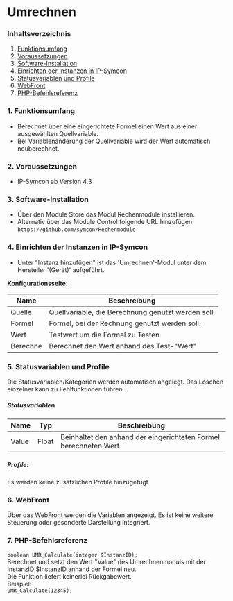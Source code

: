 # Umrechnen

### Inhaltsverzeichnis

1. [Funktionsumfang](#1-funktionsumfang)
2. [Voraussetzungen](#2-voraussetzungen)
3. [Software-Installation](#3-software-installation)
4. [Einrichten der Instanzen in IP-Symcon](#4-einrichten-der-instanzen-in-ip-symcon)
5. [Statusvariablen und Profile](#5-statusvariablen-und-profile)
6. [WebFront](#6-webfront)
7. [PHP-Befehlsreferenz](#7-php-befehlsreferenz)

### 1. Funktionsumfang

* Berechnet über eine eingerichtete Formel einen Wert aus einer ausgewählten Quellvariable.
* Bei Variablenänderung der Quellvariable wird der Wert automatisch neuberechnet.

### 2. Voraussetzungen

- IP-Symcon ab Version 4.3

### 3. Software-Installation

* Über den Module Store das Modul Rechenmodule installieren.
* Alternativ über das Module Control folgende URL hinzufügen:
`https://github.com/symcon/Rechenmodule`    

### 4. Einrichten der Instanzen in IP-Symcon

- Unter "Instanz hinzufügen" ist das 'Umrechnen'-Modul unter dem Hersteller '(Gerät)' aufgeführt.  

__Konfigurationsseite__:

Name               | Beschreibung
------------------ | ---------------------------------
Quelle             | Quellvariable, die Berechnung genutzt werden soll.
Formel             | Formel, bei der Rechnung genutzt werden soll.
Wert               | Testwert um die Formel zu Testen
Berechne           | Berechnet den Wert anhand des Test-"Wert"


### 5. Statusvariablen und Profile

Die Statusvariablen/Kategorien werden automatisch angelegt. Das Löschen einzelner kann zu Fehlfunktionen führen.

##### Statusvariablen

Name  | Typ     | Beschreibung
----- | ------- | ----------------
Value | Float   | Beinhaltet den anhand der eingerichteten Formel berechneten Wert.

##### Profile:

Es werden keine zusätzlichen Profile hinzugefügt

### 6. WebFront

Über das WebFront werden die Variablen angezeigt. Es ist keine weitere Steuerung oder gesonderte Darstellung integriert.

### 7. PHP-Befehlsreferenz

`boolean UMR_Calculate(integer $InstanzID);`  
Berechnet und setzt den Wert "Value" des Umrechnenmoduls mit der InstanzID $InstanzID anhand der Formel neu.  
Die Funktion liefert keinerlei Rückgabewert.  
Beispiel:  
`UMR_Calculate(12345);`
